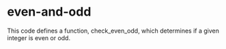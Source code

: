 # even-and-odd
This code defines a function, check_even_odd, which determines if a given integer is even or odd.
